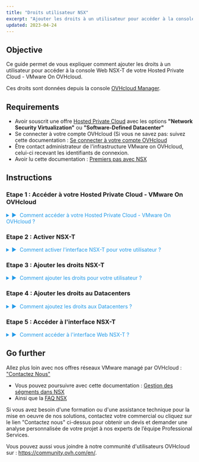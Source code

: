 ```yaml
---
title: "Droits utilisateur NSX"
excerpt: "Ajouter les droits à un utilisateur pour accéder à la console NSX"
updated: 2023-04-24
---
```


<style>
details>summary {
	color:rgb(33, 153, 232) !important;
	cursor: pointer;
}
details>summary::before {
	content:'\25B6';
	padding-right:1ch;
}
details[open]>summary::before {
	content:'\25BC';
}
</style>

## Objective

Ce guide permet de vous expliquer comment ajouter les droits à un utilisateur pour accéder à la console Web NSX-T de votre Hosted Private Cloud - VMware On OVHcloud.

Ces droits sont données depuis la console [OVHcloud Manager](https://www.ovh.com/manager).


## Requirements

- Avoir souscrit une offre [Hosted Private Cloud](https://www.ovhcloud.com/en/hosted-private-cloud/vmware/)
avec les options **"Network Security Virtualization"** ou **"Software-Defined Datacenter"** 
- Se connecter à votre compte OVHcloud (Si vous ne savez pas: suivez cette documentation : [Se connecter à votre compte OVHcloud](https://help.ovhcloud.com/csm/en-account-log-in-ovhcloud-control-panel?id=kb_article_view&sysparm_article=KB0043032)</summary>
- Être contact administrateur de l'infrastructure VMware on OVHcloud, celui-ci recevant les identifiants de connexion.
- Avoir lu cette documentation : [Premiers pas avec NSX](https://help.ovhcloud.com/csm/fr-vmware-nsx-first-steps?id=kb_article_view&sysparm_article=KB0056837)

## Instructions

### Etape 1 : Accéder à votre Hosted Private Cloud - VMware On OVHcloud
<details>

<summary>Comment accéder à votre Hosted Private Cloud - VMware On OVHcloud ?</summary>

1. Dans la console OVHcloud Manager allez dans la section du bandeau central : `Hosted Private Cloud`
- <ins>Lien OVHcloud</ins> : https://www.ovh.com/manager/#/dedicated/dedicated_cloud/PCC-XXX -> Remplacez le par le nom de vôtre organization privée.
</summary>

![NSX catures](images/nsx_user_rights_7.png){.thumbnail}

</details>

### Etape 2 : Activer NSX-T
<details>

<summary>Comment activer l'interface NSX-T pour votre utilisateur ?</summary>

<summary>

2. Depuis la capture précedente, éditez l'utilisateur avec lequel vous souhaitez accéder à l'interface Web NSX-T : `"VMware" -> PCC-XX.. -> Users -> Edit` puis activer le boutton `NSX Interface`</summary>

![NSX catures](images/nsx_user_rights_2.png){.thumbnail}

![NSX catures](images/nsx_user_rights_6.png){.thumbnail}

![NSX catures](images/nsx_user_rights_1.png){.thumbnail}

</details>

### Etape 3 : Ajouter les droits NSX-T
<details>
<summary>Comment ajouter les droits pour votre utilisateur ?</summary>

<summary>

3. Ensuite Cliquez sur : `"VMware" -> PCC... -> Users -> View-Edit the right for each DC`

</summary>

![NSX catures](images/nsx_user_rights_7.png){.thumbnail}

</details>


### Etape 4 : Ajouter les droits au Datacenters

<details>
<summary>Comment ajoutez les droits aux Datacenters ?</summary>

4. Il ne vous reste plus que à modifier les droits de chaque Datacenter souhaité en cliquant sur : `Modify rights`


<summary>Comment activez l'accès au V(x)Lans ? </summary>

<summary>

4.1.  Une fenetre s'ouvre et choisissez les droits necessaires, vous avez 3 sections : 
   
   - `Vsphere access, Acess to the VM Network, Access to the V(X)Lans` 
   
   Vous avez le choix entre : ` Operator / Administrator / None / Read-Only`

</summary>

<summary>

4.1.2. Uniquement l'option `V(x)LANs` est necessaire pour accéder à NSX

</summary>



![NSX catures](images/nsx_user_rights_8.png){.thumbnail}

</details>

### Etape 5 : Accéder à l'interface NSX-T
<details>
<summary>Comment accéder à l'interface Web NSX-T ?</summary>

<summary>

5. Toujours depuis votre arborescence Hosted Private Cloud, Cliquez sur : `"VMware" -> XXX-XXX..`
-  <ins>Lien OVHcloud</ins> : https://www.ovh.com/manager/#/dedicated/dedicated_cloud/PCC-XXX -> Remplacez le par le nom de vôtre organization privée.
</summary>

![NSX catures](images/nsx_user_rights_9.png){.thumbnail}

![NSX catures](images/nsx_user_rights_10.png){.thumbnail}

![NSX catures](images/nsx_user_rights_11.png){.thumbnail}

![NSX catures](images/nsx_user_rights_12.png){.thumbnail}

</details>

## Go further
Allez plus loin avec nos offres réseaux VMware managé par OVHcloud : ["Contactez Nous"](https://www.ovhcloud.com/fr/contact/)
- Vous pouvez poursuivre avec cette documentation : [Gestion des ségments dans NSX](https://help.ovhcloud.com/csm/fr-vmware-nsx-segment-management?id=kb_article_view&sysparm_article=KB0056848)
- Ainsi que la [FAQ NSX](https://help.ovhcloud.com/csm/fr-vmware-nsx-faq?id=kb_article_view&sysparm_article=KB0058413)

Si vous avez besoin d'une formation ou d'une assistance technique pour la mise en oeuvre de nos solutions, contactez votre commercial ou cliquez sur le lien "Contactez nous"  ci-dessus pour obtenir un devis et demander une analyse personnalisée de votre projet à nos experts de l’équipe Professional Services.

Vous pouvez aussi vous joindre à notre communité d'utilisateurs OVHcloud sur :  <https://community.ovh.com/en/>.
